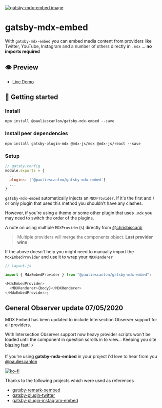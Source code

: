 <a href="https://gatsby-mdx-embed.netlify.com/" target="_blank">
<img src="https://gatsby-mdx-embed.netlify.app/mdx-embed-og-image.jpg" alt="gatsby-mdx-embed image" />
</a>

# gatsby-mdx-embed

With `gatsby-mdx-embed` you can embed media content from providers like Twitter, YouTube, Instagram and a number of others directly in `.mdx` ... **no imports required**

## 👁️ Preview

- [Live Demo](https://gatsby-mdx-embed.netlify.com/)

## 🚀 Getting started

### Install

```
npm install @pauliescanlon/gatsby-mdx-embed --save
```

### Install peer dependencies

```
npm install gatsby-plugin-mdx @mdx-js/mdx @mdx-js/react --save
```

### Setup

```js
// gatsby.config
module.exports = {
  ...
  plugins: [`@pauliescanlon/gatsby-mdx-embed`]
  ...
}
```

`gatsby-mdx-embed` automatically injects an `MDXProvider`. If it's the first and / or only plugin that uses this method you shouldn't have any clashes.

However, if you're using a theme or some other plugin that uses `.mdx` you may need to switch the order of the plugins.

A note on using multiple `MDXProvider`(s) directly from [@chrisbiscardi](https://twitter.com/chrisbiscardi)

> Multiple providers will merge the components object. **Last provider wins**

If the above doesn't help you might need to manually import the `MdxEmbedProvider` and use it to wrap your `MDXRenderer`

```js
// layout.js

import { MdxEmbedProvider } from "@pauliescanlon/gatsby-mdx-embed";

<MdxEmbedProvider>
  <MDXRenderer>{body}</MDXRenderer>
</MdxEmbedProvider>;
```

## General Observer update 07/05/2020

MDX Embed has been updated to include Intersection Observer support for all providers.

With Intersection Observer support now heavy provider scripts won't be loaded until the component in question scrolls in to view... Keeping you site blazing fast! ⚡

If you're using **gatsby-mdx-embed** in your project i'd love to hear from you [@pauliescanlon](https://twitter.com/PaulieScanlon)

[![ko-fi](https://www.ko-fi.com/img/githubbutton_sm.svg)](https://ko-fi.com/P5P31B7G8)

Thanks to the following projects which were used as references

- [gatsby-remark-oembed](https://github.com/raae/gatsby-remark-oembed)
- [gatsby-plugin-twitter](https://github.com/gatsbyjs/gatsby/tree/master/packages/gatsby-plugin-twitter)
- [gatsby-plugin-instagram-embed](https://github.com/MichaelDeBoey/gatsby-plugin-instagram-embed)
